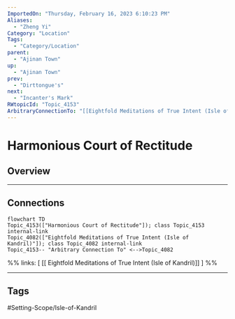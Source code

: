 ```yaml
---
ImportedOn: "Thursday, February 16, 2023 6:10:23 PM"
Aliases:
  - "Zheng Yi"
Category: "Location"
Tags:
  - "Category/Location"
parent:
  - "Ajinan Town"
up:
  - "Ajinan Town"
prev:
  - "Dirttongue's"
next:
  - "Incanter's Mark"
RWtopicId: "Topic_4153"
ArbitraryConnectionTo: "[[Eightfold Meditations of True Intent (Isle of Kandril)]]"
---
```

# Harmonious Court of Rectitude
## Overview
---
## Connections
```mermaid
flowchart TD
Topic_4153(["Harmonious Court of Rectitude"]); class Topic_4153 internal-link
Topic_4082(["Eightfold Meditations of True Intent (Isle of Kandril)"]); class Topic_4082 internal-link
Topic_4153-- "Arbitrary Connection To" <-->Topic_4082
```
%%
links: [ [[ Eightfold Meditations of True Intent (Isle of Kandril)]] ]
%%


---
## Tags
#Setting-Scope/Isle-of-Kandril

